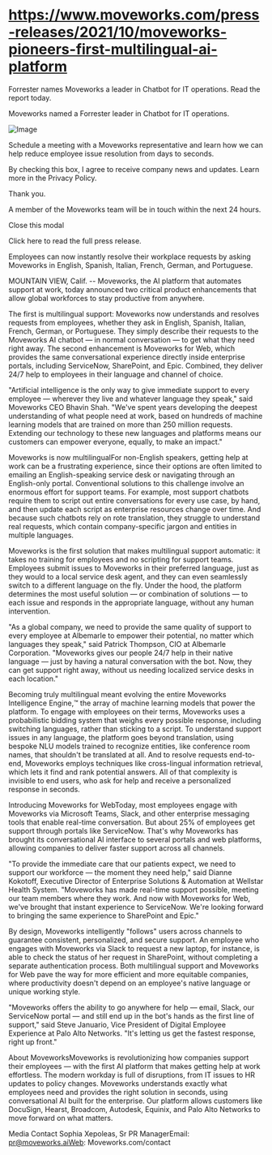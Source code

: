 # https://www.moveworks.com/press-releases/2021/10/moveworks-pioneers-first-multilingual-ai-platform

Forrester names Moveworks a leader in Chatbot for IT operations. Read the report today.

Moveworks named a Forrester leader in Chatbot for IT operations. 

![Image](https://www.moveworks.com/hubfs/img/site/qr-demo.png)

Schedule a meeting with a Moveworks representative and learn how we can help reduce employee issue resolution from days to seconds.

By checking this box, I agree to receive company news and updates. Learn more in the Privacy Policy.

Thank you.

A member of the Moveworks team will be in touch within the next 24 hours.



  Close this modal
  


Click here to read the full press release.

Employees can now instantly resolve their workplace requests by asking Moveworks in English, Spanish, Italian, French, German, and Portuguese.

MOUNTAIN VIEW, Calif. -- Moveworks, the AI platform that automates support at work, today announced two critical product enhancements that allow global workforces to stay productive from anywhere.

The first is multilingual support: Moveworks now understands and resolves requests from employees, whether they ask in English, Spanish, Italian, French, German, or Portuguese. They simply describe their requests to the Moveworks AI chatbot — in normal conversation — to get what they need right away. The second enhancement is Moveworks for Web, which provides the same conversational experience directly inside enterprise portals, including ServiceNow, SharePoint, and Epic. Combined, they deliver 24/7 help to employees in their language and channel of choice.

"Artificial intelligence is the only way to give immediate support to every employee — wherever they live and whatever language they speak," said Moveworks CEO Bhavin Shah. "We've spent years developing the deepest understanding of what people need at work, based on hundreds of machine learning models that are trained on more than 250 million requests. Extending our technology to these new languages and platforms means our customers can empower everyone, equally, to make an impact."

Moveworks is now multilingualFor non-English speakers, getting help at work can be a frustrating experience, since their options are often limited to emailing an English-speaking service desk or navigating through an English-only portal. Conventional solutions to this challenge involve an enormous effort for support teams. For example, most support chatbots require them to script out entire conversations for every use case, by hand, and then update each script as enterprise resources change over time. And because such chatbots rely on rote translation, they struggle to understand real requests, which contain company-specific jargon and entities in multiple languages.

Moveworks is the first solution that makes multilingual support automatic: it takes no training for employees and no scripting for support teams. Employees submit issues to Moveworks in their preferred language, just as they would to a local service desk agent, and they can even seamlessly switch to a different language on the fly. Under the hood, the platform determines the most useful solution — or combination of solutions — to each issue and responds in the appropriate language, without any human intervention.

"As a global company, we need to provide the same quality of support to every employee at Albemarle to empower their potential, no matter which languages they speak," said Patrick Thompson, CIO at Albemarle Corporation. "Moveworks gives our people 24/7 help in their native language — just by having a natural conversation with the bot. Now, they can get support right away, without us needing localized service desks in each location."

Becoming truly multilingual meant evolving the entire Moveworks Intelligence Engine,™ the array of machine learning models that power the platform. To engage with employees on their terms, Moveworks uses a probabilistic bidding system that weighs every possible response, including switching languages, rather than sticking to a script. To understand support issues in any language, the platform goes beyond translation, using bespoke NLU models trained to recognize entities, like conference room names, that shouldn't be translated at all. And to resolve requests end-to-end, Moveworks employs techniques like cross-lingual information retrieval, which lets it find and rank potential answers. All of that complexity is invisible to end users, who ask for help and receive a personalized response in seconds.

Introducing Moveworks for WebToday, most employees engage with Moveworks via Microsoft Teams, Slack, and other enterprise messaging tools that enable real-time conversation. But about 25% of employees get support through portals like ServiceNow. That's why Moveworks has brought its conversational AI interface to several portals and web platforms, allowing companies to deliver faster support across all channels.

"To provide the immediate care that our patients expect, we need to support our workforce — the moment they need help," said Dianne Kokotoff, Executive Director of Enterprise Solutions & Automation at Wellstar Health System. "Moveworks has made real-time support possible, meeting our team members where they work. And now with Moveworks for Web, we've brought that instant experience to ServiceNow. We're looking forward to bringing the same experience to SharePoint and Epic."

By design, Moveworks intelligently "follows" users across channels to guarantee consistent, personalized, and secure support. An employee who engages with Moveworks via Slack to request a new laptop, for instance, is able to check the status of her request in SharePoint, without completing a separate authentication process. Both multilingual support and Moveworks for Web pave the way for more efficient and more equitable companies, where productivity doesn't depend on an employee's native language or unique working style.

"Moveworks offers the ability to go anywhere for help — email, Slack, our ServiceNow portal — and still end up in the bot's hands as the first line of support," said Steve Januario, Vice President of Digital Employee Experience at Palo Alto Networks. "It's letting us get the fastest response, right up front."

About MoveworksMoveworks is revolutionizing how companies support their employees — with the first AI platform that makes getting help at work effortless. The modern workday is full of disruptions, from IT issues to HR updates to policy changes. Moveworks understands exactly what employees need and provides the right solution in seconds, using conversational AI built for the enterprise. Our platform allows customers like DocuSign, Hearst, Broadcom, Autodesk, Equinix, and Palo Alto Networks to move forward on what matters.

Media Contact Sophia Xepoleas, Sr PR ManagerEmail: pr@moveworks.aiWeb: Moveworks.com/contact 

